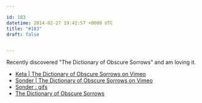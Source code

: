 ```yaml
---

id: 183
datetime: 2014-02-27 19:42:57 +0000 UTC
title: "#183"
draft: false


---
```


Recently discovered "The Dictionary of Obscure Sorrows" and am loving it. 

 
 * [Keta | The Dictionary of Obscure Sorrows on Vimeo](http://vimeo.com/83258629)
 * [Sonder | The Dictionary of Obscure Sorrows on Vimeo](http://vimeo.com/80318195)
 * [Sonder : gifs](http://www.reddit.com/r/gifs/comments/15qb24/sonder/)
 * [The Dictionary of Obscure Sorrows](http://www.dictionaryofobscuresorrows.com/)


